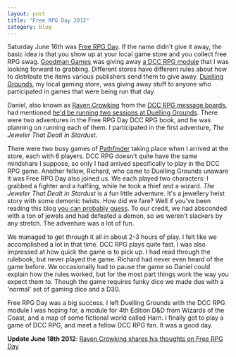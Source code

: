 ```yaml
---
layout: post
title: "Free RPG Day 2012"
category: blog
---
```


Saturday June 16th was [Free RPG Day][1]. If the name didn't give it away, the basic idea is that you show up at your local game store and you collect free RPG swag. [Goodman Games][2] was giving away [a DCC RPG module][3] that I was looking forward to grabbing. Different stores have different rules about how to distribute the items various publishers send them to give away. [Duelling Grounds][4], my local gaming store, was giving away stuff to anyone who participated in games that were being run that day.

Daniel, also known as [Raven Crowking][5] from the [DCC RPG message boards][6], had mentioned [he'd be running two sessions at Duelling Grounds][7]. There were two adventures in the Free RPG Day DCC RPG book, and he was planning on running each of them. I participated in the first adventure, _The Jeweler That Dealt in Stardust_.

There were two busy games of [Pathfinder][8] taking place when I arrived at the store, each with 6 players. DCC RPG doesn't quite have the same mindshare I suppose, so only I had arrived specifically to play in the DCC RPG game. Another fellow, Richard, who came to Duelling Grounds unaware it was Free RPG Day also joined us. We each played two characters: I grabbed a fighter and a halfling, while he took a thief and a wizard. _The Jeweler That Dealt in Stardust_ is a fun little adventure. It's a jewellery heist story with some demonic twists. How did we fare? Well if you've been reading this blog [you can probably guess][9]. To our credit, we had absconded with a ton of jewels and had defeated a demon, so we weren't slackers by any stretch. The adventure was a lot of fun.

We managed to get through it all in about 2-3 hours of play. I felt like we accomplished a lot in that time. DCC RPG plays quite fast. I was also impressed at how quick the game is to pick up. I had read through the rulebook, but never played the game. Richard had never even heard of the game before. We occasionally had to pause the game so Daniel could explain how the rules worked, but for the most part things work the way you expect them to. Though the game requires funky dice we made due with a 'normal' set of gaming dice and a D30.

Free RPG Day was a big success. I left Duelling Grounds with the DCC RPG module I was hoping for, a module for 4th Edition D&D from Wizards of the Coast, and a map of some fictional world called Harn. I finally got to play a game of DCC RPG, and meet a fellow DCC RPG fan. It was a good day.

**Update June 18th 2012**: [Raven Crowking shares his thoughts on Free RPG Day][10]


[1]: http://www.freerpgday.com/
[2]: http://www.goodman-games.com/forums/index.php
[3]: http://www.goodman-games.com/FRPGD12preview.html
[4]: http://http://www.dueling-grounds.com/
[5]: http://ravencrowking.blogspot.ca/
[6]: http://www.dueling-grounds.com/
[7]: http://ravencrowking.blogspot.ca/2012/06/free-rpg-day-reminder.html
[8]: http://paizo.com/pathfinder
[9]: http://save.vs.totalpartykill.ca/blog/total-party-kill/
[10]: http://ravencrowking.blogspot.ca/2012/06/thoughts-and-reflections-on-free-rpg.html
